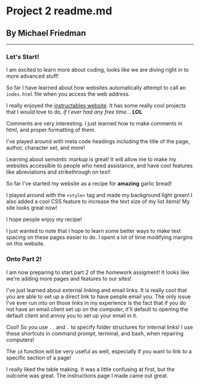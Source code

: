 # Project 2 readme.md
## By Michael Friedman

---

### Let's Start!
I am excited to learn more about coding, looks like we are diving right in to more advanced stuff!

So far I have learned about how websites automatically attempt to call an ```index.html``` file when you access the web address.

I really enjoyed the [instructables website](http://www.instructables.com/). It has some really cool projects that I would love to do, *if I ever had any free time...* **LOL**

Comments are very interesting. I just learned how to make comments in html, and proper formatting of them.

I've played around with meta code headings including the title of the page, author, character set, and more!

Learning about *semantic markup* is great! It will allow me to make my websites accessible to people who need assistance, and have cool features like abreviations and strikethrough on text!

So far I've started my website as a recipe for **amazing** garlic bread!

I played around with the ```<style>``` tag and made my background light green! I also added a cool CSS feature to increase the text size of my list items! My site looks great now!

I hope people enjoy my recipe!

I just wanted to note that I hope to learn some better ways to make text spacing on these pages easier to do. I spent a lot of time modifying margins on this website.

### Onto Part 2!
I am now preparing to start part 2 of the homework assigment! It looks like we're adding more pages and features to our sites!

I've just learned about external linking and email links. It is really cool that you are able to set up a direct link to have people email you. The only issue I've ever run into on those links in my experience is the fact that if you do not have an email client set up on the computer, it'll default to opening the default client and annoy you to set up your email in it.

Cool! So you use ```..``` and ```.``` to specify folder structures for internal links! I use these shortcuts in command prompt, terminal, and bash, when repairing computers!

The ```id``` function will be very useful as well, especially if you want to link to a specific section of a page!

I really liked the table making. It was a little confusing at first, but the outcome was great. The instructions page I made came out great.
